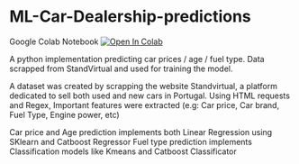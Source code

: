 # ML-Car-Dealership-predictions

Google Colab Notebook [![Open In Colab][colab-badge]][colab-notebook]

[colab-notebook]: <https://colab.research.google.com/github/tycoon-dev/ML-Car-Dealership-predictions/blob/main/Projeto_IA.ipynb>
[colab-badge]: <https://colab.research.google.com/assets/colab-badge.svg>

A python implementation predicting car prices / age / fuel type. Data scrapped from StandVirtual and used for training the model.


A dataset was created by scrapping the website Standvirtual, a platform dedicated to sell both used and new cars in Portugal. Using HTML requests
and Regex, Important features were extracted (e.g: Car price, Car brand, Fuel Type, Engine power, etc)

Car price and Age prediction implements both Linear Regression using SKlearn and Catboost Regressor
Fuel type prediction implements Classification models like Kmeans and Catboost Classificator

